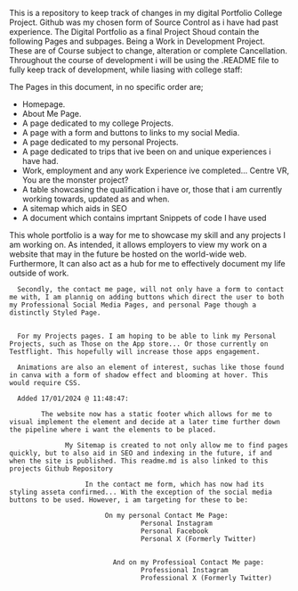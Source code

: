 This is a repository to keep track of changes in my digital Portfolio College Project. Github was my chosen form of Source Control as i have had past experience. The Digital Portfolio as a final Project Shoud contain the following Pages and subpages. Being a Work in Development Project. These are of Course subject to change, alteration or complete Cancellation. Throughout the course of development i will be using the .README file to fully keep track of development, while liasing with college staff:

The Pages in this document, in no specific order are;

- Homepage.
- About Me Page.
- A page dedicated to my college Projects.
- A page with a form and buttons to links to my social Media.
- A page dedicated to my personal Projects.
- A page dedicated to trips that ive been on and unique experiences i have had.
- Work, employment and any work Experience ive completed... Centre VR, You are the monster project?
- A table showcasing the qualification i have or, those that i am currently working towards, updated as and when.
- A sitemap which aids in SEO
- A document which contains imprtant Snippets of code I have used

This whole portfolio is a way for me to showcase my skill and any projects I am working on. As intended, it allows employers to view my work on a website that may in the future be hosted on the world-wide web. Furthermore, It can also act as a hub for me to effectively document my life outside of work.

      Secondly, the contact me page, will not only have a form to contact me with, I am plannig on adding buttons which direct the user to both my Professional Social Media Pages, and personal Page though a distinctly Styled Page.


      For my Projects pages. I am hoping to be able to link my Personal Projects, such as Those on the App store... Or those currently on Testflight. This hopefully will increase those apps engagement.

      Animations are also an element of interest, suchas like those found in canva with a form of shadow effect and blooming at hover. This would require CSS.

      Added 17/01/2024 @ 11:48:47:

            The website now has a static footer which allows for me to visual implement the element and decide at a later time further down the pipeline where i want the elements to be placed.     

                  My Sitemap is created to not only allow me to find pages quickly, but to also aid in SEO and indexing in the future, if and when the site is published. This readme.md is also linked to this projects Github Repository 

                       In the contact me form, which has now had its styling asseta confirmed... With the exception of the social media buttons to be used. However, i am targeting for these to be:

                            On my personal Contact Me Page:
                                     Personal Instagram
                                     Personal Facebook
                                     Personal X (Formerly Twitter)

                        
                              And on my Professioal Contact Me page:
                                     Professional Instagram
                                     Professional X (Formerly Twitter)
                                    
